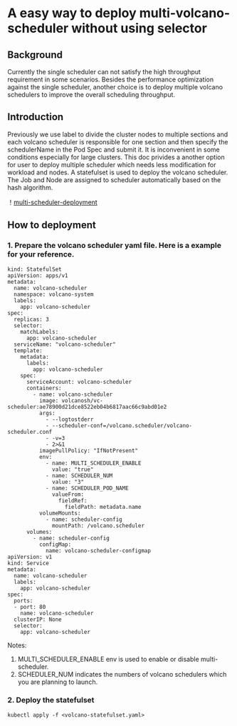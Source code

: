 # A easy way to deploy multi-volcano-scheduler without using selector

## Background

Currently the single scheduler can not satisfy the high throughput requirement in some scenarios. Besides the performance optimization against the single scheduler, another choice is to deploy multiple volcano schedulers to improve the overall scheduling throughput.

## Introduction
Previously we use label to divide the cluster nodes to multiple sections and each volcano scheduler is responsible for one section and then specify the schedulerName in the Pod Spec and submit it. It is inconvenient in some conditions especially for large clusters. This doc privides a another option for user to deploy multiple scheduler which needs less modification for workload and nodes.
A statefulset is used to deploy the volcano scheduler. The Job and Node are assigned to scheduler automatically based on the hash algorithm. 

！[multi-scheduler-deployment](images/multi-volcano-schedulers-without-using-selector.png) 

## How to deployment

### 1. Prepare the volcano scheduler yaml file. Here is a example for your reference.
```
kind: StatefulSet
apiVersion: apps/v1
metadata:
  name: volcano-scheduler
  namespace: volcano-system
  labels:
    app: volcano-scheduler
spec:
  replicas: 3
  selector:
    matchLabels:
      app: volcano-scheduler
  serviceName: "volcano-scheduler"
  template:
    metadata:
      labels:
        app: volcano-scheduler
    spec:
      serviceAccount: volcano-scheduler
      containers:
        - name: volcano-scheduler
          image: volcanosh/vc-scheduler:ae78900d21dce8522eb04b6817aac66c9abd01e2
          args:
            - --logtostderr
            - --scheduler-conf=/volcano.scheduler/volcano-scheduler.conf
            - -v=3
            - 2>&1
          imagePullPolicy: "IfNotPresent"
          env:
            - name: MULTI_SCHEDULER_ENABLE
              value: "true"
            - name: SCHEDULER_NUM
              value: "3"
            - name: SCHEDULER_POD_NAME
              valueFrom:
                fieldRef:
                  fieldPath: metadata.name
          volumeMounts:
            - name: scheduler-config
              mountPath: /volcano.scheduler
      volumes:
        - name: scheduler-config
          configMap:
            name: volcano-scheduler-configmap
apiVersion: v1
kind: Service
metadata:
  name: volcano-scheduler
  labels:
    app: volcano-scheduler
spec:
  ports:
  - port: 80
    name: volcano-scheduler
  clusterIP: None
  selector:
    app: volcano-scheduler
```            

Notes:
1. MULTI_SCHEDULER_ENABLE env is used to enable or disable  multi-scheduler.
2. SCHEDULER_NUM indicates the numbers of volcano schedulers which you are planning to launch.

### 2. Deploy the statefulset
```
kubectl apply -f <volcano-statefulset.yaml>
```

